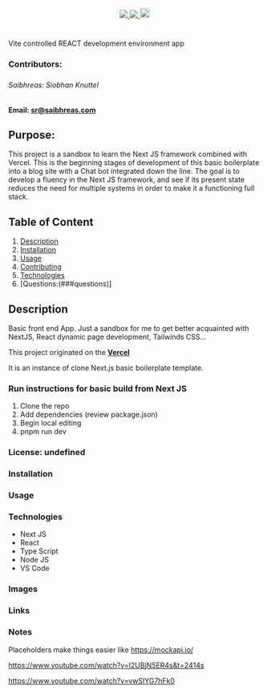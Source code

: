 <p align='center'>
  <a href="https://github.com/saibhreas">
    <img src="https://img.shields.io/badge/GitHub-100000?style=flat&logo=github&logoColor=white">
  </a>  
  <a href='https://www.linkedin.com/in/siobhanknuttel'>
      <img src='https://img.shields.io/badge/LinkedIn-blue?style=flat&logo=linkedin&labelColor=blue'>
  </a>
    <a href='https://www.upwork.com/freelancers/saibhreas'> 
    <img src='https://img.shields.io/badge/UpWork-6FDA44?style=flat&logo=Upwork&logoColor=white' with="45" height="20"> 
  </a>
  
</p>

# 
Vite controlled REACT development environment app
  
<h3>Contributors:<h3>

<h6>Saibhreas: Siobhan Knuttel</h6>


#### Email: sr@saibhreas.com

## Purpose: 

This project is a sandbox to learn the Next JS framework combined with Vercel.  This is the beginning stages of development of this basic boilerplate into a blog site with a Chat bot integrated down the line.
The goal is to develop a fluency in the Next JS framework, and see if its present state reduces the need for multiple systems in order to make it a functioning full stack.


  
## Table of Content
  
  1. [Description](##description)
  2. [Installation](###instalation)
  3. [Usage](###usage)
  4. [Contributing](###contributing)
  5. [Technologies](###technologies)
  6. [Questions:(###questions)]
  
## Description

Basic front end App.  Just a sandbox for me to get better acquainted with NextJS, React dynamic page development, Tailwinds CSS...

This project originated on the  <a href='https://vercel.com/'> <strong>Vercel </strong></a>

It is an instance of clone Next.js basic boilerplate template.



### Run instructions for basic build from Next JS

 1. Clone the repo
 2. Add dependencies (review package.json)
 3. Begin local editing
 4. pnpm run dev

### License: undefined

### Installation
  
### Usage

### Technologies
* Next JS
* React
* Type Script
* Node JS
* VS Code

### Images

### Links


### Notes

 Placeholders make things easier like  https://mockapi.io/

 https://www.youtube.com/watch?v=I2UBjN5ER4s&t=2414s

 https://www.youtube.com/watch?v=vwSlYG7hFk0
 